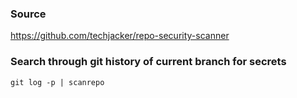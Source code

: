 ### Source
https://github.com/techjacker/repo-security-scanner

### Search through git history of current branch for secrets
```
git log -p | scanrepo
```

